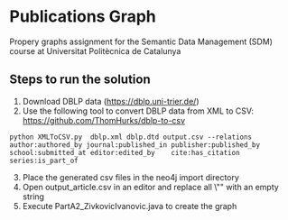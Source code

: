 # Publications Graph
 Propery graphs assignment for the Semantic Data Management (SDM) course at Universitat Politècnica de Catalunya

## Steps to run the solution
1.  Download DBLP data (https://dblp.uni-trier.de/)
2. Use the following tool to convert DBLP data from XML to CSV: https://github.com/ThomHurks/dblp-to-csv

```
python XMLToCSV.py  dblp.xml dblp.dtd output.csv --relations author:authored_by journal:published_in publisher:published_by school:submitted_at editor:edited_by    cite:has_citation series:is_part_of
```
3. Place the generated csv files in the neo4j import directory
4.  Open output_article.csv in an editor and replace all \\"" with an empty string
5.  Execute PartA2_ZivkovicIvanovic.java to create the graph
